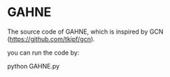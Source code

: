 # GAHNE
The source code of GAHNE, which is inspired by GCN (https://github.com/tkipf/gcn).

you can run the code by:

python GAHNE.py

